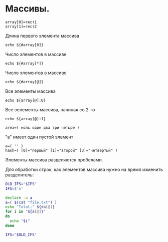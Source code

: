 # Массивы.
    array[0]=тест1
    array[1]=тест2

Длина первого элемента массива

    echo ${#array[0]}

Число элементов в массиве

    echo ${#array[*]}

Число элементов в массиве

    echo ${#array[@]}

Все элементы массива

    echo ${array[@]:0}

Все эелементы массива, начиная со 2-го

    echo ${array[@]:1}

    area=( ноль один два три четыре )

"a" имеет один пустой элемент

    a=( '' )
    hash=( [0]="первый" [1]="второй" [3]="четвертый" )

Элементы массива разделяются пробелами.

Для обработки строк, как элементов массива нужно на время изменить разделитель:

```bash
OLD_IFS="$IFS"
IFS=$'n'

declare -a a
a=( $(cat "file.txt") )
echo "Total:" ${#a[@]}
for i in "${a[@]}"
do
  echo "$i"
done

IFS="$OLD_IFS"
```

